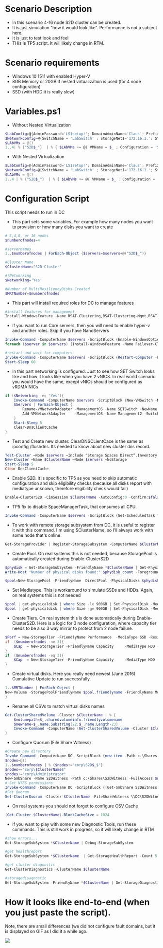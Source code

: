 # Scenario Description

* In this scenario 4-16 node S2D cluster can be created.
* It is just simulation "how it would look like". Performance is not a subject here.
* It is just to test look and feel
* THis is TP5 script. It will likely change in RTM.


# Scenario requirements

* Windows 10 1511 with enabled Hyper-V
* 8GB Memory or 20GB if nested virtualization is used (for 4 node configuration)
* SSD (with HDD it is really slow)

# Variables.ps1


* Without Nested Virtualization
````PowerShell
$LabConfig=@{AdminPassword='LS1setup!'; DomainAdminName='Claus'; Prefix = 's2d_HyperConverged-'; SecureBoot='Off'; CreateClientParent='No';DCEdition='ServerDataCenter'}
$NetworkConfig=@{SwitchName = 'LabSwitch' ; StorageNet1='172.16.1.'; StorageNet2='172.16.2.'}
$LAbVMs = @()
1..4| % {"S2D$_"}  | % { $LAbVMs += @{ VMName = $_ ; Configuration = 'S2D'      ; ParentVHD = 'Win2016NanoHV_G2.vhdx'   ; SSDNumber = 4; SSDSize=800GB ; HDDNumber = 12 ; HDDSize= 4TB ; MemoryStartupBytes= 512MB } } 
````

* With Nested Virtualization
````PowerShell
$LabConfig=@{AdminPassword='LS1setup!'; DomainAdminName='Claus'; Prefix = 'S2DLabNested-'; SecureBoot='On'; CreateClientParent='No';DCEdition='ServerDataCenter';ClientEdition='Enterprise'}
$NetworkConfig=@{SwitchName = 'LabSwitch' ; StorageNet1='172.16.1.'; StorageNet2='172.16.2.'}
$LAbVMs = @()
1..4 | % {"S2D$_"}  | % { $LAbVMs += @{ VMName = $_ ; Configuration = 'S2D'      ; ParentVHD = 'Win2016NanoHV_G2.vhdx'   ; SSDNumber = 4; SSDSize=800GB ; HDDNumber = 12 ; HDDSize= 4TB ; MemoryStartupBytes= 4GB ; NestedVirt='Yes'} }
````

# Configuration Script
This script needs to run in DC

* This part sets some variables. For example how many nodes you want to provision or how many disks you want to create
````PowerShell
# 3,4,8, or 16 nodes
$numberofnodes=4

#servernames
1..$numberofnodes | ForEach-Object {$servers=$servers+@("S2D$_")}

#Cluster Name
$ClusterName="S2D-Cluster"

#?Networking
$Networking='Yes'

#Number of MultiResiliencyDisks Created
$MRTNumber=$numberofnodes
````

* This part will install required roles for DC to manage features
````PowerShell
#install features for management
Install-WindowsFeature -Name RSAT-Clustering,RSAT-Clustering-Mgmt,RSAT-Clustering-PowerShell,RSAT-Storage-Replica,RSAT-Hyper-V-Tools
````

* If you want to run Core servers, then you will need to enable hyper-v and another roles. Skip if you have NanoServers
````PowerShell
Invoke-Command -ComputerName $servers -ScriptBlock {Enable-WindowsOptionalFeature -FeatureName Microsoft-Hyper-V -Online -NoRestart}
foreach ($server in $servers) {Install-WindowsFeature -Name Failover-Clustering,Failover-Clustering-S2D,Hyper-V-PowerShell -ComputerName $server} 

#restart and wait for computers
Invoke-Command -ComputerName $servers -ScriptBlock {Restart-Computer -Force}
Start-Sleep 60
````

* In this part networking is configured. Just to see how SET Switch looks like and how it looks like when you have 2 vNICS. In real world scenario you would have the same, except vNICs should be configured as vRDMA NICs
````PowerShell
if ($Networking -eq "Yes"){
    Invoke-Command -ComputerName $servers -ScriptBlock {New-VMSwitch -Name SETSwitch -EnableEmbeddedTeaming $TRUE -MinimumBandwidthMode Weight -NetAdapterName (Get-NetIPAddress -IPAddress 10.* ).InterfaceAlias}
    $Servers | ForEach-Object {
        Rename-VMNetworkAdapter -ManagementOS -Name SETSwitch -NewName Management1 -ComputerName $_
        Add-VMNetworkAdapter    -ManagementOS -Name Management2 -SwitchName SETSwitch -ComputerName $_
    }
    Start-Sleep 5
    Clear-DnsClientCache
}
````

* Test and Create new cluster. ClearDNSCLientCace is the same as ipconfig /flushdns. Its needed to know about new cluster dns record.

````PowerShell
Test-Cluster –Node $servers –Include “Storage Spaces Direct”,Inventory,Network,”System Configuration”
New-Cluster –Name $ClusterName –Node $servers –NoStorage 
Start-Sleep 5
Clear-DnsClientCache
````

* Enable S2D. It is specific to TP5 as you need to skip automatic configuration and skip eligibility checks (because all disks report with mediatype unknown, therefore eligibility check would fail)

```PowerShell
Enable-ClusterS2D -CimSession $ClusterName -AutoConfig:0 -Confirm:$false -SkipEligibilityChecks
````

* TP5 fix to disable SpaceManagerTask, that consumes all CPU.
```PowerShell
Invoke-Command -ComputerName $servers -ScriptBlock {Get-ScheduledTask "SpaceManagerTask" | Disable-ScheduledTask}
````

* To work with remote storage subsystem from DC, it is useful to register it with this command. I'm using $ClusterName, so I'll always work with some node that's online.
```PowerShell
Get-StorageProvider | Register-StorageSubsystem -ComputerName $ClusterName
````

* Create Pool. On real systems this is not needed, because StoragePool is automatically created during Enable-ClusterS2D

```PowerShell
$phydisk = Get-StorageSubSystem -FriendlyName *$ClusterName | Get-PhysicalDisk -CanPool $true
Write-Host "Number of physical disks found:" $phydisk.count -ForegroundColor Cyan

$pool=New-StoragePool -FriendlyName  DirectPool -PhysicalDisks $phydisk -StorageSubSystemFriendlyName *$ClusterName 
````

* Set Mediatype. This is workaround to simulate SSDs and HDDs. Again, on real systems this is not needed

```PowerShell
$pool | get-physicaldisk | where Size -le 900GB | Set-PhysicalDisk -MediaType SSD
$pool | get-physicaldisk | where Size -ge 900GB | Set-PhysicalDisk -MediaType HDD
````

* Create Tiers. On real system this is done automatically during Enable-ClusterS2D. Here is a logic for 3 node configuration, where capacity tier needs to be also 3 way mirror to protect from 2 node failure.

```PowerShell
$Perf = New-StorageTier -FriendlyName Performance  -MediaType SSD -ResiliencySettingName Mirror -StoragePoolFriendlyName $pool.friendlyname  -PhysicalDiskRedundancy 2
if  ($numberofnodes -ne 3){
    $Cap  = New-StorageTier -FriendlyName Capacity     -MediaType HDD -ResiliencySettingName Parity -StoragePoolFriendlyName $pool.friendlyname  -PhysicalDiskRedundancy 2
}
if  ($numberofnodes -eq 3){
    $Cap  = New-StorageTier -FriendlyName Capacity     -MediaType HDD -ResiliencySettingName Mirror -StoragePoolFriendlyName $pool.friendlyname  -PhysicalDiskRedundancy 2
}
````

* Create virtual disks. Here you really need newest (June 2016) Cumulative Update to run successfully.

```PowerShell
1..$MRTNumber | ForEach-Object {
New-Volume -StoragePoolFriendlyName $pool.friendlyname -FriendlyName MultiResiliencyDisk$_ -FileSystem CSVFS_ReFS -StorageTiers $perf,$cap -StorageTierSizes 1TB,10TB
}
````

* Rename all CSVs to match virtual disks names
```PowerShell
Get-ClusterSharedVolume -Cluster $ClusterName | % {
    $volumepath=$_.sharedvolumeinfo.friendlyvolumename
    $newname=$_.name.Substring(22,$_.name.Length-23)
    Invoke-Command -ComputerName (Get-ClusterSharedVolume -Cluster $ClusterName -Name $_.Name).ownernode -ScriptBlock {param($volumepath,$newname); Rename-Item -Path $volumepath -NewName $newname} -ArgumentList $volumepath,$newname -ErrorAction SilentlyContinue
} 
````

* Configure Quorum (File Share Witness)

```PowerShell
#Create new directory
Invoke-Command -ComputerName DC -ScriptBlock {new-item -Path c:\Shares -Name S2DWitness -ItemType Directory}
$nodes=@()
1..$numberofnodes | % {$nodes+="corp\S2D$_$"}
$nodes+="corp\$ClusterName$"
$nodes+="corp\Administrator"
New-SmbShare -Name S2DWitness -Path c:\Shares\S2DWitness -FullAccess $nodes -CimSession DC
# Set NTFS permissions 
Invoke-Command -ComputerName DC -ScriptBlock {(Get-SmbShare S2DWitness).PresetPathAcl | Set-Acl}
#Set Quorum
Set-ClusterQuorum -Cluster $ClusterName -FileShareWitness \\DC\S2DWitness
````

* On real systems you should not forget to configure CSV Cache
```PowerShell
(Get-Cluster $ClusterName).BlockCacheSize = 1024 
````

* If you want to play with some new Diagnostic Tools, run these commands. This is still work in progress, so it will likely change in RTM

```PowerShell
#show errors... 
Get-StorageSubSystem *$ClusterName | Debug-StorageSubSystem

#get healthreport
Get-StorageSubSystem *$ClusterName  | Get-StorageHealthReport -Count 5

#get cluster diagnostic
Get-ClusterDiagnostics -ClusterName $ClusterName

#storagedisagnostic
Get-StorageSubSystem -FriendlyName *$ClusterName | Get-StorageDiagnosticInfo -DestinationPath c:\temp
````


# How it looks like end-to-end (when you just paste the script). 
Note, there are small differences (we did not configure fault domains, but it is displayed on GIF as I did it a while ago.

![](https://github.com/Microsoft/ws2016lab/blob/master/Docs/Screenshots/s2d_Hyperconverged.gif)
